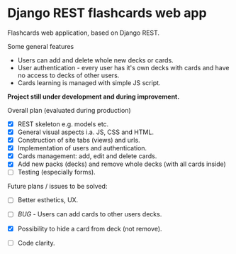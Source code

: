 # Django REST flashcards web app
Flashcards web application, based on Django REST.

Some general features 
* Users can add and delete whole new decks or cards.
* User authentication - every user has 
it's own decks with cards and have no access to decks of other users. 
* Cards learning is managed with simple JS script. 

**Project still under development and during improvement.**

Overall plan (evaluated during production)

- [x] REST skeleton e.g. models etc.
- [x] General visual aspects i.a. JS, CSS and HTML.
- [X] Construction of site tabs (views) and urls.
- [X] Implementation of users and authentication.
- [X] Cards management: add, edit and delete cards.
- [X] Add new packs (decks) and remove whole decks (with all cards inside)
- [ ] Testing (especially forms).

Future plans / issues to be solved:
- [ ] Better esthetics, UX.
- [ ] _BUG_ - Users can add cards to other users decks. 
- [X] Possibility to hide a card from deck (not remove).
- [ ] Code clarity.

